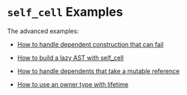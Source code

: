 # `self_cell` Examples

The advanced examples:

- [How to handle dependent construction that can fail](fallible_dependent_construction)

- [How to build a lazy AST with self_cell](lazy_ast)

- [How to handle dependents that take a mutable reference](mut_ref_to_owner_in_builder)

- [How to use an owner type with lifetime](owner_with_lifetime)

